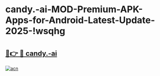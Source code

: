 # candy.-ai-MOD-Premium-APK-Apps-for-Android-Latest-Update-2025-!wsqhg

# <h2><a href="https://ygx9ln.esa.edu.pl?title=candy.-ai&ref=wsqhg">🔗👉 🔴 candy.-ai</a></h2>

[![acn](https://github.com/user-attachments/assets/0f9c940e-d8b0-45ae-aac7-cd30a18b3e1c)](https://ygx9ln.esa.edu.pl?title=candy.-ai&ref=wsqhg)

